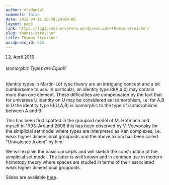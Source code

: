 ```yaml
---
author: vlsdaniel
comments: false
date: 2016-04-16 10:50:20+00:00
layout: page
link: https://logicseminarverona.wordpress.com/thomas-streicher/
slug: thomas-streicher
title: Thomas Streicher
wordpress_id: 515
---
```


12. April 2016


###### Isomorphic Types are Equal?


Identity types in Martin-Löf type theory are an intriguing concept and a bit cumbersome to use. In particular, an identity type Id(A,a,b) may contain more than one element. These difficulties are compensated by the fact that for universes U identity on U may be considered as isomorphism, i.e. for A,B in U the identity type Id(U,A,B) is isomorphic to the type of isomorphisms between A and B.

This has been first spotted in the groupoid model of M. Hofmann and myself in 1993. Around 2006 this has been observed by V. Voevodsky for the simplicial set model where types are interpreted as Kan complexes, i.e. weak higher dimensional groupoids and the above axiom has been called "Univalence Axiom" by him.

We will explain the basic concepts and will sketch the construction of the simplicial set model. The latter is well known and in common use in modern homotopy theory where spaces are studied in terms of their associated weak higher dimensional groupoids.

Slides are available [here](https://logicseminarverona.files.wordpress.com/2016/03/hotttalk.pdf).
